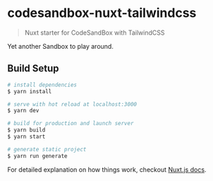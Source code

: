 # codesandbox-nuxt-tailwindcss

> Nuxt starter for CodeSandBox with TailwindCSS

Yet another Sandbox to play around.

## Build Setup

```bash
# install dependencies
$ yarn install

# serve with hot reload at localhost:3000
$ yarn dev

# build for production and launch server
$ yarn build
$ yarn start

# generate static project
$ yarn run generate
```

For detailed explanation on how things work, checkout [Nuxt.js docs](https://nuxtjs.org).

